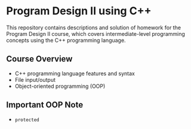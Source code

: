 # Program Design II using C++

This repository contains descriptions and solution of homework for the Program Design II course, which covers intermediate-level programming concepts using the C++ programming language.

## Course Overview
- C++ programming language features and syntax
- File input/output 
- Object-oriented programming (OOP)

## Important OOP Note
- `protected`